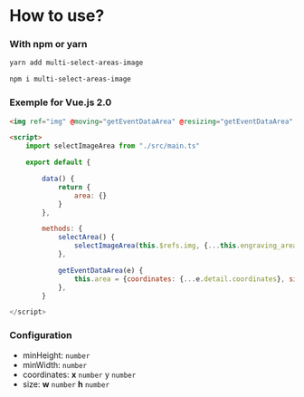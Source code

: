 # How to use?

### With npm or yarn

```bash
yarn add multi-select-areas-image

npm i multi-select-areas-image
```

### Exemple for Vue.js 2.0

```html
<img ref="img" @moving="getEventDataArea" @resizing="getEventDataArea" :src="image.url" alt="">

<script>
    import selectImageArea from "./src/main.ts"

    export default {

        data() {
            return {
                area: {}
            }
        },

        methods: {
            selectArea() {
                selectImageArea(this.$refs.img, {...this.engraving_area})
            },

            getEventDataArea(e) {
                this.area = {coordinates: {...e.detail.coordinates}, size: {...e.detail.size}}
            },
        }

</script>

```

### Configuration

- minHeight: `number` <br />
- minWidth: `number` <br />
- coordinates:  **x** `number` y `number` <br />
- size:  **w** `number` **h** `number` <br />
